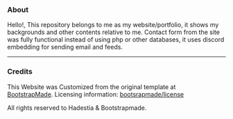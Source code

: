 ### About
Hello!,
This repository belongs to me as my website/portfolio, it shows my backgrounds and other contents relative to me. Contact form from the site was fully functional instead of using php or other databases, it uses discord embedding for sending email and feeds.
<hr>

### Credits

This Website was Customized from the original template at <br><a href="https://bootstrapmade.com/">BootstrapMade</a>.
Licensing information: <a href="https://bootstrapmade.com/license">bootsrapmade/license</a>

All rights reserved to Hadestia & Bootstrapmade.
